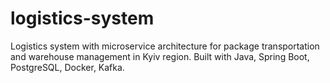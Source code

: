 # logistics-system
Logistics system with microservice architecture for package transportation and warehouse management in Kyiv region. Built with Java, Spring Boot, PostgreSQL, Docker, Kafka.
